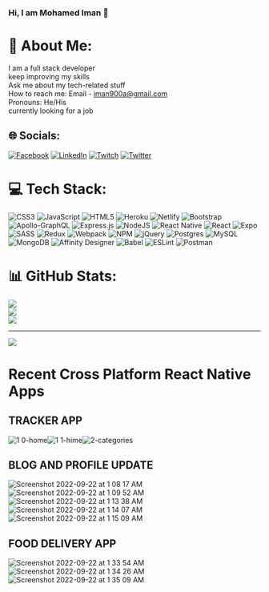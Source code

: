 ### Hi, I am Mohamed Iman 👋

# 💫 About Me:
I am a full stack developer <br>keep improving my skills<br>Ask me about my tech-related stuff <br>How to reach me: Email -  iman900a@gmail.com<br>Pronouns: He/His<br>currently looking for a job<br>


## 🌐 Socials:
[![Facebook](https://img.shields.io/badge/Facebook-%231877F2.svg?logo=Facebook&logoColor=white)](https://facebook.com/https://www.facebook.com/iman.saabir) [![LinkedIn](https://img.shields.io/badge/LinkedIn-%230077B5.svg?logo=linkedin&logoColor=white)](https://linkedin.com/in/https://www.linkedin.com/in/mohamed-iman-80b3a874/) [![Twitch](https://img.shields.io/badge/Twitch-%239146FF.svg?logo=Twitch&logoColor=white)](https://twitch.tv/https://twitter.com/Techsmarts2) [![Twitter](https://img.shields.io/badge/Twitter-%231DA1F2.svg?logo=Twitter&logoColor=white)](https://twitter.com/https://twitter.com/home) 

# 💻 Tech Stack:
![CSS3](https://img.shields.io/badge/css3-%231572B6.svg?style=flat-square&logo=css3&logoColor=white) ![JavaScript](https://img.shields.io/badge/javascript-%23323330.svg?style=flat-square&logo=javascript&logoColor=%23F7DF1E) ![HTML5](https://img.shields.io/badge/html5-%23E34F26.svg?style=flat-square&logo=html5&logoColor=white) ![Heroku](https://img.shields.io/badge/heroku-%23430098.svg?style=flat-square&logo=heroku&logoColor=white) ![Netlify](https://img.shields.io/badge/netlify-%23000000.svg?style=flat-square&logo=netlify&logoColor=#00C7B7) ![Bootstrap](https://img.shields.io/badge/bootstrap-%23563D7C.svg?style=flat-square&logo=bootstrap&logoColor=white) ![Apollo-GraphQL](https://img.shields.io/badge/-ApolloGraphQL-311C87?style=flat-square&logo=apollo-graphql) ![Express.js](https://img.shields.io/badge/express.js-%23404d59.svg?style=flat-square&logo=express&logoColor=%2361DAFB) ![NodeJS](https://img.shields.io/badge/node.js-6DA55F?style=flat-square&logo=node.js&logoColor=white) ![React Native](https://img.shields.io/badge/react_native-%2320232a.svg?style=flat-square&logo=react&logoColor=%2361DAFB) ![React](https://img.shields.io/badge/react-%2320232a.svg?style=flat-square&logo=react&logoColor=%2361DAFB) ![Expo](https://img.shields.io/badge/expo-1C1E24?style=flat-square&logo=expo&logoColor=#D04A37) ![SASS](https://img.shields.io/badge/SASS-hotpink.svg?style=flat-square&logo=SASS&logoColor=white) ![Redux](https://img.shields.io/badge/redux-%23593d88.svg?style=flat-square&logo=redux&logoColor=white) ![Webpack](https://img.shields.io/badge/webpack-%238DD6F9.svg?style=flat-square&logo=webpack&logoColor=black) ![NPM](https://img.shields.io/badge/NPM-%23000000.svg?style=flat-square&logo=npm&logoColor=white) ![jQuery](https://img.shields.io/badge/jquery-%230769AD.svg?style=flat-square&logo=jquery&logoColor=white) ![Postgres](https://img.shields.io/badge/postgres-%23316192.svg?style=flat-square&logo=postgresql&logoColor=white) ![MySQL](https://img.shields.io/badge/mysql-%2300f.svg?style=flat-square&logo=mysql&logoColor=white) ![MongoDB](https://img.shields.io/badge/MongoDB-%234ea94b.svg?style=flat-square&logo=mongodb&logoColor=white) ![Affinity Designer](https://img.shields.io/badge/affinitydesginer-%231B72BE.svg?style=flat-square&logo=affinity-designer&logoColor=white) ![Babel](https://img.shields.io/badge/Babel-F9DC3e?style=flat-square&logo=babel&logoColor=black) ![ESLint](https://img.shields.io/badge/ESLint-4B3263?style=flat-square&logo=eslint&logoColor=white) ![Postman](https://img.shields.io/badge/Postman-FF6C37?style=flat-square&logo=postman&logoColor=white)


# 📊 GitHub Stats:
![](https://github-readme-stats.vercel.app/api?username=MohamedIman&theme=dark&hide_border=false&include_all_commits=true&count_private=true)<br/>
![](https://github-readme-streak-stats.herokuapp.com/?user=MohamedIman&theme=dark&hide_border=false)<br/>
![](https://github-readme-stats.vercel.app/api/top-langs/?username=MohamedIman&theme=dark&hide_border=false&include_all_commits=true&count_private=true&layout=compact)

---
[![](https://visitcount.itsvg.in/api?id=MohamedIman&icon=0&color=0)](https://visitcount.itsvg.in)




# Recent Cross Platform React Native Apps

## TRACKER APP
![1 0-home](https://user-images.githubusercontent.com/19636687/191680004-8b289f15-0319-4d3d-a5be-47f0564a028c.png)![1 1-hime](https://user-images.githubusercontent.com/19636687/191680015-a689da65-47a8-4139-838c-18da81d91a3b.png)![2-categories](https://user-images.githubusercontent.com/19636687/191680025-8f2631b0-7100-403a-b8a0-3cde4ac2fad6.png)



## BLOG AND PROFILE UPDATE
![Screenshot 2022-09-22 at 1 08 17 AM](https://user-images.githubusercontent.com/19636687/191682893-d48791d0-4c86-413b-acc0-366328715f79.png)
![Screenshot 2022-09-22 at 1 09 52 AM](https://user-images.githubusercontent.com/19636687/191682919-fc1fd785-51f8-4e56-b637-655768d75f2c.png)
![Screenshot 2022-09-22 at 1 13 38 AM](https://user-images.githubusercontent.com/19636687/191682944-6c362920-913c-45e5-9516-a89ad9abc885.png)
![Screenshot 2022-09-22 at 1 14 07 AM](https://user-images.githubusercontent.com/19636687/191682992-9ca3ccb9-6181-49db-b2d2-4679a28aba36.png)
![Screenshot 2022-09-22 at 1 15 09 AM](https://user-images.githubusercontent.com/19636687/191683066-75c2b75b-16de-4de1-8818-99acac718c66.png)



## FOOD DELIVERY APP

![Screenshot 2022-09-22 at 1 33 54 AM](https://user-images.githubusercontent.com/19636687/191686533-5f149ffc-15d4-47c3-904b-ae6cccffbf94.png)
![Screenshot 2022-09-22 at 1 34 26 AM](https://user-images.githubusercontent.com/19636687/191686545-59aa5e95-6f68-4c4d-92b3-ef2236c2cea8.png)
![Screenshot 2022-09-22 at 1 35 09 AM](https://user-images.githubusercontent.com/19636687/191686566-7c5e9db7-a3ed-4143-ac8a-367ce016c2f4.png)





